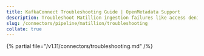 ```yaml
---
title: KafkaConnect Troubleshooting Guide | OpenMetadata Support
description: Troubleshoot Matillion ingestion failures like access denial, API error, or DAG metadata mismatch.
slug: /connectors/pipeline/matillion/troubleshooting
collate: true
---
```


{% partial file="/v1.11/connectors/troubleshooting.md" /%}

